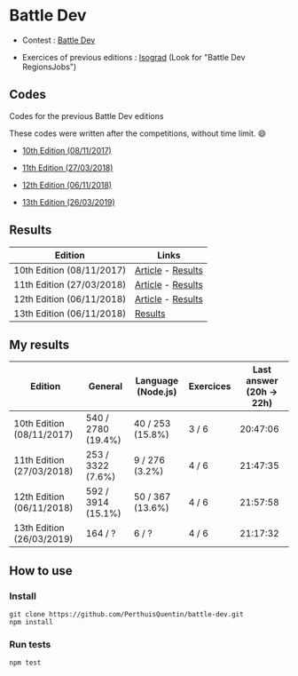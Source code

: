 # Battle Dev

- Contest : [Battle Dev](https://battledev.blogdumoderateur.com)

- Exercices of previous editions : [Isograd](https://www.isograd.com/FR/solutionconcours.php) (Look for "Battle Dev RegionsJobs")

## Codes

Codes for the previous Battle Dev editions

These codes were written after the competitions, without time limit. 😄

- [10th Edition (08/11/2017)](10th-edition/README.md)

- [11th Edition (27/03/2018)](11th-edition/README.md)

- [12th Edition (06/11/2018)](12th-edition/README.md)

- [13th Edition (26/03/2019)](13th-edition/README.md)

## Results

Edition                   | Links           
------------------------- | ------------------
10th Edition (08/11/2017) | [Article](https://www.blogdumoderateur.com/resultats-battledev-novembre-2017/) - [Results](https://ressources.blogdumoderateur.com/2017/11/classement-general-battledev-novembre-2017-saison-10.pdf)
11th Edition (27/03/2018) | [Article](https://www.blogdumoderateur.com/resultats-battledev-mars-2018/) - [Results](https://ressources.blogdumoderateur.com/2018/03/classement-battledev-mars-2018-saison-11.pdf)
12th Edition (06/11/2018) | [Article](https://www.blogdumoderateur.com/resultats-battledev-novembre-2018/) - [Results](https://ressources.blogdumoderateur.com/2018/11/classement-battledev-novembre-2018-saison-12.pdf)
13th Edition (06/11/2018) | [Results](https://battledev.blogdumoderateur.com/#resultats)

## My results

Edition                   | General            | Language (Node.js) | Exercices | Last answer (20h -> 22h)
------------------------- | ------------------ | ------------------ | --------- | ------------------------
10th Edition (08/11/2017) | 540 / 2780 (19.4%) | 40 / 253 (15.8%)   | 3 / 6     | 20:47:06
11th Edition (27/03/2018) | 253 / 3322 (7.6%)  | 9 / 276 (3.2%)     | 4 / 6     | 21:47:35
12th Edition (06/11/2018) | 592 / 3914 (15.1%) | 50 / 367 (13.6%)   | 4 / 6     | 21:57:58
13th Edition (26/03/2019) | 164 / ?            | 6 / ?              | 4 / 6     | 21:17:32

## How to use

### Install

```
git clone https://github.com/PerthuisQuentin/battle-dev.git
npm install
```

### Run tests

```
npm test
```